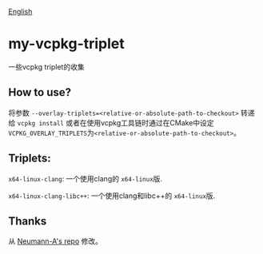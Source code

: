 [English](./README.md)

# my-vcpkg-triplet
一些vcpkg triplet的收集

## How to use?
将参数 `--overlay-triplets=<relative-or-absolute-path-to-checkout>` 转递给 `vcpkg install` 或者在使用vcpkg工具链时通过在CMake中设定`VCPKG_OVERLAY_TRIPLETS`为`<relative-or-absolute-path-to-checkout>`。

## Triplets:

`x64-linux-clang`: 一个使用clang的 `x64-linux`版.

`x64-linux-clang-libc++`: 一个使用clang和libc++的 `x64-linux`版.

## Thanks
从 [Neumann-A's repo](https://github.com/Neumann-A/my-vcpkg-triplets) 修改。